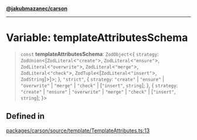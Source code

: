 [**@jakubmazanec/carson**](../README.md)

---

# Variable: templateAttributesSchema

> `const` **templateAttributesSchema**: `ZodObject`\<\{ `strategy`:
> `ZodUnion`\<[`ZodLiteral`\<`"create"`\>, `ZodLiteral`\<`"ensure"`\>,
> `ZodLiteral`\<`"overwrite"`\>, `ZodLiteral`\<`"merge"`\>, `ZodLiteral`\<`"check"`\>,
> `ZodTuple`\<[`ZodLiteral`\<`"insert"`\>, `ZodString`]\>]\>; \}, `"strict"`, \{ `strategy`: `"create"`
> \| `"ensure"` \| `"overwrite"` \| `"merge"` \| `"check"` \| [`"insert"`, `string`]; \}, \{
> `strategy`: `"create"` \| `"ensure"` \| `"overwrite"` \| `"merge"` \| `"check"` \| [`"insert"`,
> `string`]; \}\>

## Defined in

[packages/carson/source/template/TemplateAttributes.ts:13](https://github.com/jakubmazanec/tools/blob/3e339f67fc5b5cd011c28acb315570a2f29efedc/packages/carson/source/template/TemplateAttributes.ts#L13)
